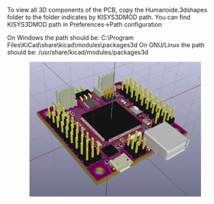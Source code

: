 To view all 3D components of the PCB, copy the Humanoide.3dshapes folder to the folder indicates by KISYS3DMOD path.
You can find KISYS3DMOD path in Preferences->Path configuration

On Windows the path should be: C:\Program Files\KiCad\share\kicad\modules\packages3d
On GNU/Linux the path should be: /usr/share/kicad/modules/packages3d

<p align="center">
<img src="../images/PCB_3D.png" width="400" align = "center">
</p>
